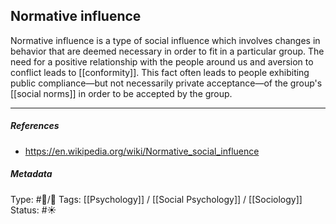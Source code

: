 ## Normative influence  # 

Normative influence is a type of social influence which involves changes in behavior that are deemed necessary in order to fit in a particular group. The need for a positive relationship with the people around us and aversion to conflict leads to [[conformity]]. This fact often leads to people exhibiting public compliance—but not necessarily private acceptance—of the group's [[social norms]] in order to be accepted by the group. 

___

##### References

- https://en.wikipedia.org/wiki/Normative_social_influence

##### Metadata

Type: #🔵/🔵 
Tags: [[Psychology]] / [[Social Psychology]] / [[Sociology]] 
Status: #☀️ 